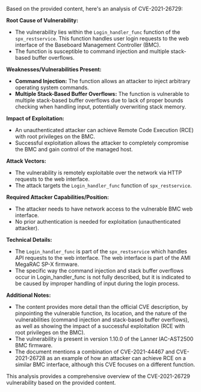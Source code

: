 Based on the provided content, here's an analysis of CVE-2021-26729:

**Root Cause of Vulnerability:**

*   The vulnerability lies within the `Login_handler_func` function of the `spx_restservice`. This function handles user login requests to the web interface of the Baseboard Management Controller (BMC).
*   The function is susceptible to command injection and multiple stack-based buffer overflows.

**Weaknesses/Vulnerabilities Present:**

*   **Command Injection:** The function allows an attacker to inject arbitrary operating system commands.
*   **Multiple Stack-Based Buffer Overflows:**  The function is vulnerable to multiple stack-based buffer overflows due to lack of proper bounds checking when handling input, potentially overwriting stack memory.

**Impact of Exploitation:**

*   An unauthenticated attacker can achieve Remote Code Execution (RCE) with root privileges on the BMC.
*   Successful exploitation allows the attacker to completely compromise the BMC and gain control of the managed host.

**Attack Vectors:**

*   The vulnerability is remotely exploitable over the network via HTTP requests to the web interface.
*   The attack targets the `Login_handler_func` function of `spx_restservice`.

**Required Attacker Capabilities/Position:**

*   The attacker needs to have network access to the vulnerable BMC web interface.
*   No prior authentication is needed for exploitation (unauthenticated attacker).

**Technical Details:**

*   The `Login_handler_func` is part of the `spx_restservice` which handles API requests to the web interface. The web interface is part of the AMI MegaRAC SP-X firmware.
*   The specific way the command injection and stack buffer overflows occur in Login_handler_func is not fully described, but it is indicated to be caused by improper handling of input during the login process.

**Additional Notes:**

* The content provides more detail than the official CVE description, by pinpointing the vulnerable function, its location, and the nature of the vulnerabilities (command injection and stack-based buffer overflows), as well as showing the impact of a successful exploitation (RCE with root privileges on the BMC).
* The vulnerability is present in version 1.10.0 of the Lanner IAC-AST2500 BMC firmware.
* The document mentions a combination of CVE-2021-44467 and CVE-2021-26728 as an example of how an attacker can achieve RCE on a similar BMC interface, although this CVE focuses on a different function.

This analysis provides a comprehensive overview of the CVE-2021-26729 vulnerability based on the provided content.